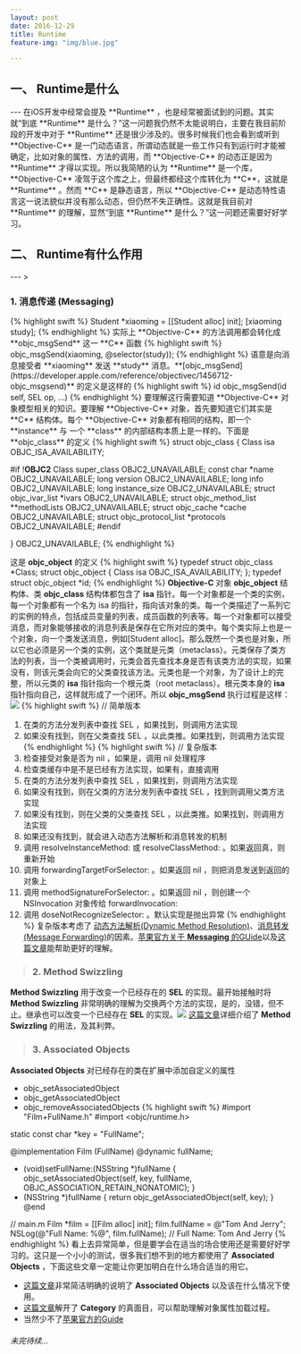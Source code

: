 ```yaml
---
layout: post
date: 2016-12-29
title: Runtime
feature-img: "img/blue.jpg"

---
```


<h2>一、 Runtime是什么</h2>
---
在iOS开发中经常会提及 **Runtime** ，也是经常被面试到的问题。其实就“到底 **Runtime** 是什么？”这一问题我仍然不太能说明白，主要在我目前阶段的开发中对于 **Runtime** 还是很少涉及的。很多时候我们也会看到或听到 **Objective-C** 是一门动态语言，所谓动态就是一些工作只有到运行时才能被确定，比如对象的属性、方法的调用，而 **Objective-C** 的动态正是因为 **Runtime** 才得以实现。所以我简陋的认为 **Runtime** 是一个库，**Objective-C** 凌驾于这个库之上，但最终都经这个库转化为 **C**，这就是 **Runtime** 。然而 **C** 是静态语言，所以 **Objective-C** 是动态特性语言这一说法貌似并没有那么动态，但仍然不失正确性。这就是我目前对 **Runtime** 的理解，显然“到底 **Runtime** 是什么？”这一问题还需要好好学习。

<h2>二、 Runtime有什么作用</h2>
---
> <h3>1. 消息传递 (Messaging)</h3>
{% highlight swift %}
Student *xiaoming = [[Student alloc] init];
[xiaoming study];
{% endhighlight %}
实际上 **Objective-C** 的方法调用都会转化成 **objc_msgSend** 这一 **C** 函数
{% highlight swift %}
objc_msgSend(xiaoming, @selector(study));
{% endhighlight %}
语意是向消息接受者 **xiaoming** 发送 **study** 消息。**[objc_msgSend](https://developer.apple.com/reference/objectivec/1456712-objc_msgsend)** 的定义是这样的
{% highlight swift %}
id objc_msgSend(id self, SEL op, ...)
{% endhighlight %}
要理解这行需要知道 **Objective-C** 对象模型相关的知识。要理解 **Objective-C** 对象，首先要知道它们其实是 **C** 结构体。每个 **Objective-C** 对象都有相同的结构，即一个 **instance** 与 一个 **class** 的内部结构本质上是一样的。下面是 **objc_class** 的定义
{% highlight swift %}
struct objc_class {
    Class isa  OBJC_ISA_AVAILABILITY;

#if !__OBJC2__
    Class super_class                                        OBJC2_UNAVAILABLE;
    const char *name                                         OBJC2_UNAVAILABLE;
    long version                                             OBJC2_UNAVAILABLE;
    long info                                                OBJC2_UNAVAILABLE;
    long instance_size                                       OBJC2_UNAVAILABLE;
    struct objc_ivar_list *ivars                             OBJC2_UNAVAILABLE;
    struct objc_method_list **methodLists                    OBJC2_UNAVAILABLE;
    struct objc_cache *cache                                 OBJC2_UNAVAILABLE;
    struct objc_protocol_list *protocols                     OBJC2_UNAVAILABLE;
#endif

} OBJC2_UNAVAILABLE;
{% endhighlight %}

这是 **objc_object** 的定义
{% highlight swift %}
typedef struct objc_class *Class;
struct objc_object {
    Class isa  OBJC_ISA_AVAILABILITY;
};
typedef struct objc_object *id;
{% endhighlight %}
**Objective-C** 对象 **objc_object** 结构体、类 **objc_class** 结构体都包含了 **isa** 指针。每一个对象都是一个类的实例，每一个对象都有一个名为 isa 的指针，指向该对象的类。每一个类描述了一系列它的实例的特点，包括成员变量的列表，成员函数的列表等。每一个对象都可以接受消息，而对象能够接收的消息列表是保存在它所对应的类中。每个类实际上也是一个对象，向一个类发送消息，例如[Student alloc]。那么既然一个类也是对象，所以它也必须是另一个类的实例，这个类就是元类（metaclass）。元类保存了类方法的列表，当一个类被调用时，元类会首先查找本身是否有该类方法的实现，如果没有，则该元类会向它的父类查找该方法。元类也是一个对象，为了设计上的完整，所以元类的 **isa** 指针指向一个根元类（root metaclass）。根元类本身的 **isa** 指针指向自己，这样就形成了一个闭环。所以 **objc_msgSend** 执行过程是这样：
![](https://developer.apple.com/library/content/documentation/Cocoa/Conceptual/ObjCRuntimeGuide/Art/messaging1.gif)
{% highlight swift %}
// 简单版本
1. 在类的方法分发列表中查找 SEL ，如果找到，则调用方法实现
2. 如果没有找到，则在父类查找 SEL ，以此类推。如果找到，则调用方法实现
{% endhighlight %}
{% highlight swift %}
// 复杂版本
1. 检查接受对象是否为 nil ，如果是，调用 nil 处理程序
2. 检查类缓存中是不是已经有方法实现，如果有，直接调用
3. 在类的方法分发列表中查找 SEL ，如果找到，则调用方法实现
4. 如果没有找到，则在父类的方法分发列表中查找 SEL ，找到则调用父类方法实现
5. 如果没有找到，则在父类的父类查找 SEL ，以此类推。如果找到，则调用方法实现
6. 如果还没有找到，就会进入动态方法解析和消息转发的机制
7. 调用 resolveInstanceMethod: 或 resolveClassMethod: 。如果返回真，则重新开始
8. 调用 forwardingTargetForSelector: 。如果返回 nil ，则把消息发送到返回的对象上
9. 调用 methodSignatureForSelector: 。如果返回 nil ，则创建一个 NSInvocation 对象传给 forwardInvocation:
10. 调用 doseNotRecognizeSelector: 。默认实现是抛出异常
{% endhighlight %}
复杂版本考虑了
[动态方法解析(Dynamic Method Resolution)](https://developer.apple.com/library/content/documentation/Cocoa/Conceptual/ObjCRuntimeGuide/Articles/ocrtDynamicResolution.html#//apple_ref/doc/uid/TP40008048-CH102-SW1)、[消息转发(Message Forwarding)](https://developer.apple.com/library/content/documentation/Cocoa/Conceptual/ObjCRuntimeGuide/Articles/ocrtForwarding.html#//apple_ref/doc/uid/TP40008048-CH105-SW1)的因素。[苹果官方关于 **Messaging** 的GUide](https://developer.apple.com/library/content/documentation/Cocoa/Conceptual/ObjCRuntimeGuide/Articles/ocrtHowMessagingWorks.html#//apple_ref/doc/uid/TP40008048-CH104-SW1)以及[这篇文章](http://www.cnblogs.com/fengmin/p/5820453.html)能帮助更好的理解。

> <h3>2. Method Swizzling</h3>

**Method Swizzling** 用于改变一个已经存在的 **SEL** 的实现。最开始接触时将 **Method Swizzling** 非常明确的理解为交换两个方法的实现，是的，没错，但不止。继承也可以改变一个已经存在 **SEL** 的实现。![](http://ogkg37m8j.bkt.clouddn.com/image/runtime/runtime_method_swizzling.png)
[这篇文章](http://nshipster.cn/method-swizzling/)详细介绍了 **Method Swizzling** 的用法，及其利弊。

> <h3>3. Associated Objects</h3>

 **Associated Objects** 对已经存在的类在扩展中添加自定义的属性

 * objc_setAssociatedObject
 * objc_getAssociatedObject
 * objc_removeAssociatedObjects
{% highlight swift %}
#import "Film+FullName.h"
#import <objc/runtime.h>

static const char *key = "FullName";

@implementation Film (FullName)
@dynamic fullName;

- (void)setFullName:(NSString *)fullName {
    objc_setAssociatedObject(self, key, fullName, OBJC_ASSOCIATION_RETAIN_NONATOMIC);
}
- (NSString *)fullName {
    return objc_getAssociatedObject(self, key);
}
@end

// main.m
Film *film = [[Film alloc] init];
film.fullName = @"Tom And Jerry";
NSLog(@"Full Name: %@",  film.fullName);
// Full Name: Tom And Jerry
{% endhighlight %}
看上去异常简单，但是要学会在适当的场合使用还是需要好好学习的。这只是一个小小的测试，很多我们想不到的地方都使用了  **Associated Objects** ，下面这些文章一定能让你更加明白在什么场合适当的用它。

* [这篇文章](http://nshipster.cn/associated-objects/)非常简洁明确的说明了 **Associated Objects** 以及该在什么情况下使用。
* [这篇文章](http://tech.meituan.com/DiveIntoCategory.html)解开了 **Category** 的真面目，可以帮助理解对象属性加载过程。
* 当然少不了[苹果官方的Guide](https://developer.apple.com/library/content/documentation/Cocoa/Conceptual/ProgrammingWithObjectiveC/CustomizingExistingClasses/CustomizingExistingClasses.html#//apple_ref/doc/uid/TP40011210-CH6-SW1)

<h6>未完待续...</h6>
